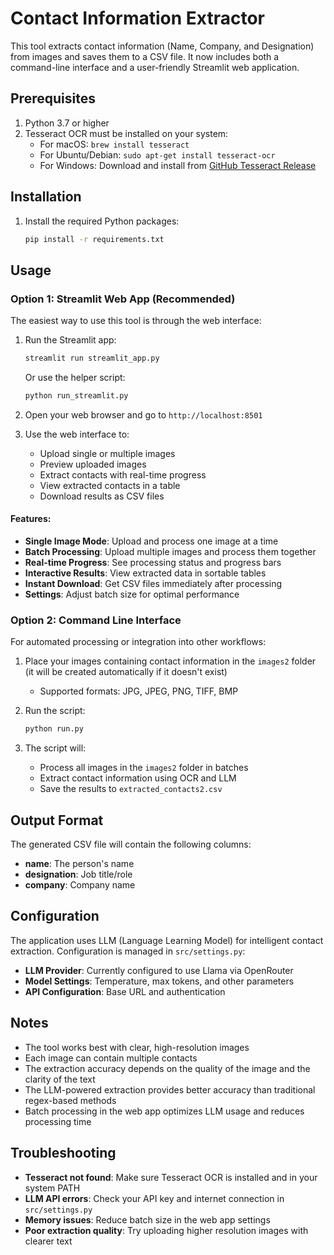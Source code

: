 # Contact Information Extractor

This tool extracts contact information (Name, Company, and Designation) from images and saves them to a CSV file. It now includes both a command-line interface and a user-friendly Streamlit web application.

## Prerequisites

1. Python 3.7 or higher
2. Tesseract OCR must be installed on your system:
   - For macOS: `brew install tesseract`
   - For Ubuntu/Debian: `sudo apt-get install tesseract-ocr`
   - For Windows: Download and install from [GitHub Tesseract Release](https://github.com/UB-Mannheim/tesseract/wiki)

## Installation

1. Install the required Python packages:
   ```bash
   pip install -r requirements.txt
   ```

## Usage

### Option 1: Streamlit Web App (Recommended)

The easiest way to use this tool is through the web interface:

1. Run the Streamlit app:
   ```bash
   streamlit run streamlit_app.py
   ```
   Or use the helper script:
   ```bash
   python run_streamlit.py
   ```

2. Open your web browser and go to `http://localhost:8501`

3. Use the web interface to:
   - Upload single or multiple images
   - Preview uploaded images
   - Extract contacts with real-time progress
   - View extracted contacts in a table
   - Download results as CSV files

#### Features:
- **Single Image Mode**: Upload and process one image at a time
- **Batch Processing**: Upload multiple images and process them together
- **Real-time Progress**: See processing status and progress bars
- **Interactive Results**: View extracted data in sortable tables
- **Instant Download**: Get CSV files immediately after processing
- **Settings**: Adjust batch size for optimal performance

### Option 2: Command Line Interface

For automated processing or integration into other workflows:

1. Place your images containing contact information in the `images2` folder (it will be created automatically if it doesn't exist)
   - Supported formats: JPG, JPEG, PNG, TIFF, BMP

2. Run the script:
   ```bash
   python run.py
   ```

3. The script will:
   - Process all images in the `images2` folder in batches
   - Extract contact information using OCR and LLM
   - Save the results to `extracted_contacts2.csv`

## Output Format

The generated CSV file will contain the following columns:
- **name**: The person's name
- **designation**: Job title/role  
- **company**: Company name

## Configuration

The application uses LLM (Language Learning Model) for intelligent contact extraction. Configuration is managed in `src/settings.py`:

- **LLM Provider**: Currently configured to use Llama via OpenRouter
- **Model Settings**: Temperature, max tokens, and other parameters
- **API Configuration**: Base URL and authentication

## Notes

- The tool works best with clear, high-resolution images
- Each image can contain multiple contacts
- The extraction accuracy depends on the quality of the image and the clarity of the text
- The LLM-powered extraction provides better accuracy than traditional regex-based methods
- Batch processing in the web app optimizes LLM usage and reduces processing time

## Troubleshooting

- **Tesseract not found**: Make sure Tesseract OCR is installed and in your system PATH
- **LLM API errors**: Check your API key and internet connection in `src/settings.py`
- **Memory issues**: Reduce batch size in the web app settings
- **Poor extraction quality**: Try uploading higher resolution images with clearer text 